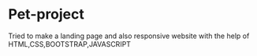 # Pet-project
Tried to make a landing page and also responsive website with the help of HTML,CSS,BOOTSTRAP,JAVASCRIPT

